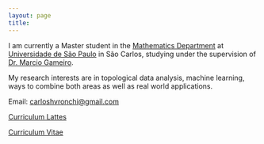 ```yaml
---
layout: page
title:
---
```


I am currently a Master student in the [Mathematics Department](https://icmc.usp.br/en/admission/graduate/mathematics)
at [Universidade de São Paulo](http://www5.usp.br/english/?lang=en)
in São Carlos, studying under the supervision of [Dr. Marcio Gameiro](http://www.icmc.usp.br/pessoas/gameiro/).

My research interests are in topological data analysis, machine learning, ways
to combine both areas as well as real world applications.


Email: carloshvronchi@gmail.com

[Curriculum Lattes](http://lattes.cnpq.br/7243878025626015)

[Curriculum Vitae](/assets/resume_CarlosRonchi.pdf)
